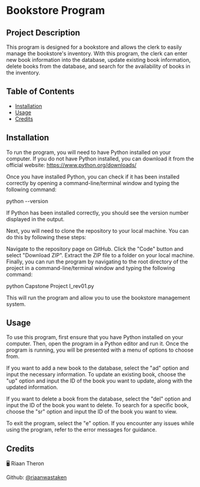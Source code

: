 # Bookstore Program

## Project Description

This program is designed for a bookstore and allows the clerk to easily manage the bookstore's inventory. With this program, the clerk can enter new book information into the database, update existing book information, delete books from the database, and search for the availability of books in the inventory.

## Table of Contents

- [Installation](#installation)
- [Usage](#usage)
- [Credits](#credits)

## Installation

To run the program, you will need to have Python installed on your computer. If you do not have Python installed, you can download it from the official website: https://www.python.org/downloads/

Once you have installed Python, you can check if it has been installed correctly by opening a command-line/terminal window and typing the following command:

python --version

If Python has been installed correctly, you should see the version number displayed in the output.

Next, you will need to clone the repository to your local machine. You can do this by following these steps:

Navigate to the repository page on GitHub.
Click the "Code" button and select "Download ZIP".
Extract the ZIP file to a folder on your local machine.
Finally, you can run the program by navigating to the root directory of the project in a command-line/terminal window and typing the following command:

python Capstone Project I_rev01.py

This will run the program and allow you to use the bookstore management system.

## Usage

To use this program, first ensure that you have Python installed on your computer. Then, open the program in a Python editor and run it. Once the program is running, you will be presented with a menu of options to choose from.

If you want to add a new book to the database, select the "ad" option and input the necessary information. To update an existing book, choose the "up" option and input the ID of the book you want to update, along with the updated information.

If you want to delete a book from the database, select the "del" option and input the ID of the book you want to delete. To search for a specific book, choose the "sr" option and input the ID of the book you want to view.

To exit the program, select the "e" option. If you encounter any issues while using the program, refer to the error messages for guidance.

## Credits

🖥️ Riaan Theron

Github: [@riaanwastaken](https://github.com/riaanwastaken)
